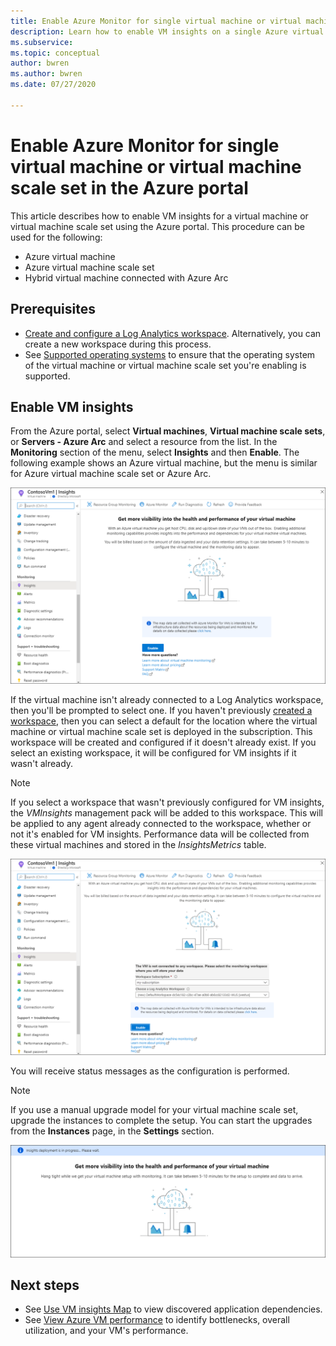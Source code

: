 ```yaml
---
title: Enable Azure Monitor for single virtual machine or virtual machine scale set in the Azure portal
description: Learn how to enable VM insights on a single Azure virtual machine or virtual machine scale set using the Azure portal.
ms.subservice: 
ms.topic: conceptual
author: bwren
ms.author: bwren
ms.date: 07/27/2020

---
```


# Enable Azure Monitor for single virtual machine or virtual machine scale set in the Azure portal
This article describes how to enable VM insights for a virtual machine or virtual machine scale set using the Azure portal. This procedure can be used for the following:

- Azure virtual machine
- Azure virtual machine scale set
- Hybrid virtual machine connected with Azure Arc

## Prerequisites

- [Create and configure a Log Analytics workspace](../insights/vminsights-configure-workspace.md). Alternatively, you can create a new workspace during this process.
- See [Supported operating systems](../insights/vminsights-enable-overview.md#supported-operating-systems) to ensure that the operating system of the virtual machine or virtual machine scale set you're enabling is supported. 

## Enable VM insights

From the Azure portal, select **Virtual machines**, **Virtual machine scale sets**, or **Servers - Azure Arc** and select a resource from the list. In the **Monitoring** section of the menu, select **Insights** and then **Enable**. The following example shows an Azure virtual machine, but the menu is similar for Azure virtual machine scale set or Azure Arc.

![Enable VM insights for a VM](media/vminsights-enable-portal/enable-vminsights-vm-portal.png)

If the virtual machine isn't already connected to a Log Analytics workspace, then you'll be prompted to select one. If you haven't previously [created a workspace](../../azure-monitor/learn/quick-create-workspace.md), then you can select a default for the location where the virtual machine or virtual machine scale set is deployed in the subscription. This workspace will be created and configured if it doesn't already exist. If you select an existing workspace, it will be configured for VM insights if it wasn't already.

> [!NOTE]
> If you select a workspace that wasn't previously configured for VM insights, the *VMInsights* management pack will be added to this workspace. This will be applied to any agent already connected to the workspace, whether or not it's enabled for VM insights. Performance data will be collected from these virtual machines and stored in the *InsightsMetrics* table.

![Select workspace](media/vminsights-enable-portal/select-workspace.png)

You will receive status messages as the configuration is performed.

>[!NOTE]
>If you use a manual upgrade model for your virtual machine scale set, upgrade the instances to complete the setup. You can start the upgrades from the **Instances** page, in the **Settings** section.

![Enable VM insights monitoring deployment processing](media/vminsights-enable-portal/onboard-vminsights-vm-portal-status.png)



## Next steps

* See [Use VM insights Map](vminsights-maps.md) to view discovered application dependencies. 
* See [View Azure VM performance](vminsights-performance.md) to identify bottlenecks, overall utilization, and your VM's performance.
